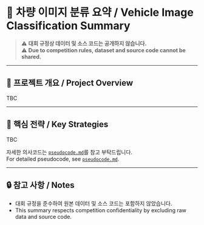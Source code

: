 # 🚗 차량 이미지 분류 요약 / Vehicle Image Classification Summary

> ⚠️ **대회 규정상 데이터 및 소스 코드는 공개하지 않습니다.**  
> ⚠️ **Due to competition rules, dataset and source code cannot be shared.**
<!--
> 본 레포지토리는 프로젝트 개요와 의사코드만 포함합니다.  
> This repository contains only high-level summaries and pseudocode.
-->

---

## 📌 프로젝트 개요 / Project Overview

TBC

---

## 🧠 핵심 전략 / Key Strategies

TBC

자세한 의사코드는 [`pseudocode.md`](./pseudocode.md)를 참고 부탁드립니다.  
For detailed pseudocode, see [`pseudocode.md`](./pseudocode.md).

---

## 🔒 참고 사항 / Notes

- 대회 규정을 준수하여 원본 데이터 및 소스 코드는 포함하지 않았습니다.  
- This summary respects competition confidentiality by excluding raw data and source code.
